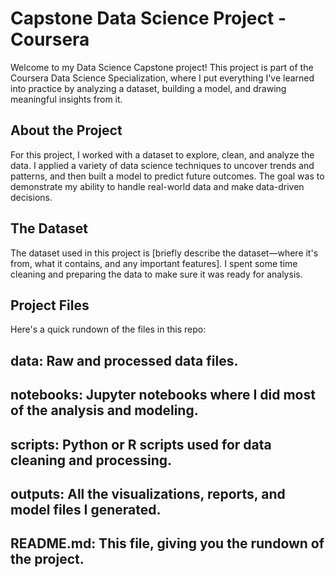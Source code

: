 # Capstone Data Science Project - Coursera

Welcome to my Data Science Capstone project! This project is part of the Coursera Data Science Specialization, where I put everything I've learned into practice by analyzing a dataset, building a model, and drawing meaningful insights from it.

## About the Project

For this project, I worked with a dataset to explore, clean, and analyze the data. I applied a variety of data science techniques to uncover trends and patterns, and then built a model to predict future outcomes. The goal was to demonstrate my ability to handle real-world data and make data-driven decisions.

## The Dataset

The dataset used in this project is [briefly describe the dataset—where it's from, what it contains, and any important features]. I spent some time cleaning and preparing the data to make sure it was ready for analysis.

## Project Files

Here's a quick rundown of the files in this repo:

## data: Raw and processed data files.  
## notebooks: Jupyter notebooks where I did most of the analysis and modeling.  
## scripts: Python or R scripts used for data cleaning and processing.  
## outputs: All the visualizations, reports, and model files I generated.  
## README.md: This file, giving you the rundown of the project.  
